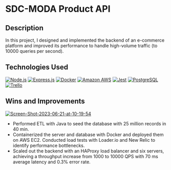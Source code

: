 # SDC-MODA Product API
## Description

In this project, I designed and implemented the backend of an e-commerce platform and improved its performance to handle high-volume traffic (to 10000 queries per second).

## Technologies Used

[![Node.js](https://img.shields.io/badge/Node.js-339933?style=for-the-badge&logo=nodedotjs&logoColor=white)](https://nodejs.org/)
[![Express.js](https://img.shields.io/badge/Express.js-000000?style=for-the-badge&logo=express&logoColor=white)](https://expressjs.com/)
[![Docker](https://img.shields.io/badge/Docker-2CA5E0?style=for-the-badge&logo=docker&logoColor=white)](https://www.docker.com/)
[![Amazon AWS](https://img.shields.io/badge/Amazon_AWS-FF9900?style=for-the-badge&logo=amazonaws&logoColor=white)](https://aws.amazon.com/)
[![Jest](https://img.shields.io/badge/Jest-323330?style=for-the-badge&logo=Jest&logoColor=white)](https://jestjs.io/)
[![PostgreSQL](https://img.shields.io/badge/PostgreSQL-316192?style=for-the-badge&logo=postgresql&logoColor=white)](https://www.postgresql.org/)
[![Trello](https://img.shields.io/badge/Trello-0052CC.svg?style=for-the-badge&logo=Trello&logoColor=white)](https://trello.com/)

## Wins and Improvements

<a href="https://ibb.co/M2RYx6x"><img src="https://i.ibb.co/RvCxkyk/Screen-Shot-2023-06-21-at-10-19-54.png" alt="Screen-Shot-2023-06-21-at-10-19-54" border="0"></a>

- Performed ETL with Java to seed the database with 25 million records in 40 min.
- Containerized the server and database with Docker and deployed them on AWS EC2. Conducted load tests with Loader.io and New Relic to identify performance bottlenecks.
- Scaled out the backend with an HAProxy load balancer and six servers, achieving a throughput increase from 1000 to 10000 QPS with 70 ms average latency and 0.3% error rate.
